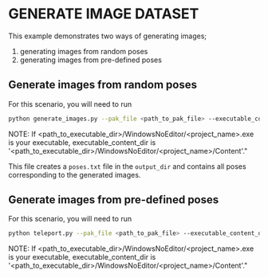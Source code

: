 # GENERATE IMAGE DATASET

This example demonstrates two ways of generating images;
1. generating images from random poses
2. generating images from pre-defined poses

## Generate images from random poses

For this scenario, you will need to run 

```bash
python generate_images.py --pak_file <path_to_pak_file> --executable_content_dir <path_to_executable\'s_content_directory> --output_dir <path_to_output_dir>
```
NOTE: If <path_to_executable_dir>/WindowsNoEditor/<project_name>.exe is your executable, executable_content_dir is '<path_to_executable_dir>/WindowsNoEditor/<project_name>/Content'."

This file creates a `poses.txt` file in the `output_dir` and contains all poses corresponding to the generated images.

## Generate images from pre-defined poses

For this scenario, you will need to run

```bash
python teleport.py --pak_file <path_to_pak_file> --executable_content_dir <path_to_executable\'s_content_directory> --poses_file <path_to_poses_file> --output_dir <path_to_output_dir>
```
NOTE: If <path_to_executable_dir>/WindowsNoEditor/<project_name>.exe is your executable, executable_content_dir is '<path_to_executable_dir>/WindowsNoEditor/<project_name>/Content'."
